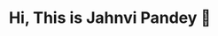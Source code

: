 <h1 align="center">Hi, This is Jahnvi Pandey 👋 </h1>

<!-- 
fkbwajoenfo
-->

<!--
**TechByJahnvi/TechByJahnvi** is a ✨ _special_ ✨ repository because its `README.md` (this file) appears on your GitHub profile.
-->


